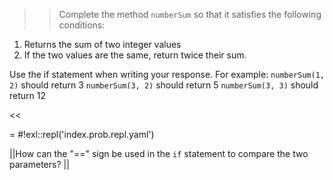 >>Complete the method <code>numberSum</code> so that it satisfies the following conditions:
<ol>
<li>Returns the sum of two integer values</li>
<li>If the two values are the same, return twice their sum.</li>
</ol>
<p>Use the if statement when writing your response.
For example:
<code>numberSum(1, 2)</code> should return 3
<code>numberSum(3, 2)</code> should return 5
<code>numberSum(3, 3)</code> should return 12 </p><<

= #!exl::repl('index.prob.repl.yaml')

||How can the "==" sign be used in the <code>if</code> statement to compare the two parameters? ||
